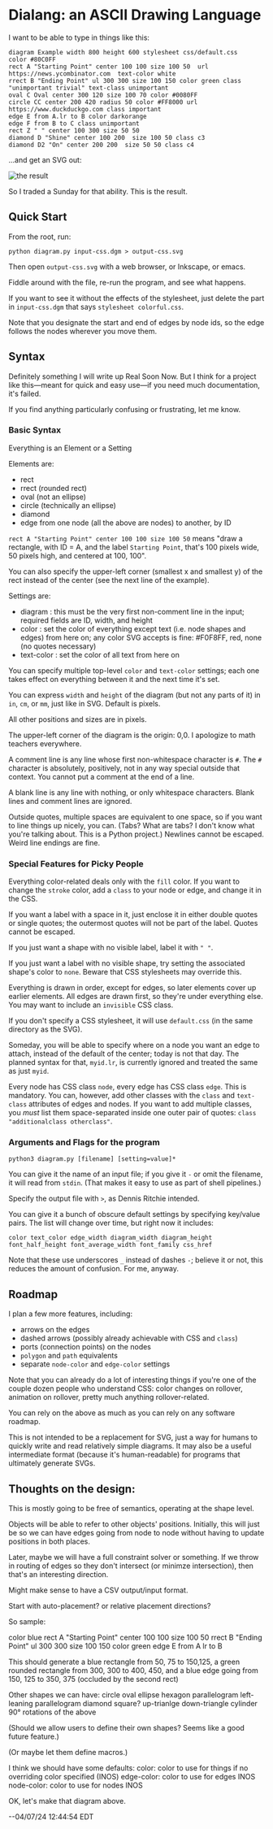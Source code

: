 # Dialang: an ASCII Drawing Language

I want to be able to type in things like this:
```
diagram Example width 800 height 600 stylesheet css/default.css
color #80C0FF
rect A "Starting Point" center 100 100 size 100 50  url https://news.ycombinator.com  text-color white
rrect B "Ending Point" ul 300 300 size 100 150 color green class "unimportant trivial" text-class unimportant
oval C Oval center 300 120 size 100 70 color #0080FF
circle CC center 200 420 radius 50 color #FF8000 url https://www.duckduckgo.com class important
edge E from A.lr to B color darkorange
edge F from B to C class unimportant
rect Z " " center 100 300 size 50 50
diamond D "Shine" center 100 200  size 100 50 class c3
diamond D2 "On" center 200 200  size 50 50 class c4
```

...and get an SVG out:

![the result](readme.svg "Title Text")

So I traded a Sunday for that ability.  This is the result.

## Quick Start

From the root, run:
```
python diagram.py input-css.dgm > output-css.svg
```

Then open `output-css.svg` with a web browser, or Inkscape, or emacs.

Fiddle around with the file, re-run the program, and see what happens.

If you want to see it without the effects of the stylesheet, just delete
the part in `input-css.dgm` that says `stylesheet colorful.css`.

Note that you designate the start and end of edges by node ids, so the
edge follows the nodes wherever you move them.

## Syntax

Definitely something I will write up Real Soon Now.  But I think for a
project like this—meant for quick and easy use—if you need much documentation, it's failed.

If you find anything particularly confusing or frustrating, let me know.

### Basic Syntax

Everything is an Element or a Setting

Elements are:
- rect
- rrect (rounded rect)
- oval (not an ellipse)
- circle (technically an ellipse)
- diamond
- edge from one node (all the above are nodes) to another, by ID

`rect A "Starting Point" center 100 100 size 100 50`
means "draw a rectangle, with ID = A, and the label `Starting Point`,
that's 100 pixels wide, 50 pixels high, and centered at 100, 100".

You can also specify the upper-left corner (smallest x and smallest y)
of the rect instead of the center (see the next line of the example).

Settings are:
- diagram : this must be the very first non-comment line in the input; required fields are ID, width, and height
- color : set the color of everything except text (i.e. node shapes and edges) from here on; any color SVG accepts is fine: #F0F8FF, red, none (no quotes necessary)
- text-color : set the color of all text from here on

You can specify multiple top-level `color` and `text-color` settings; each
one takes effect on everything between it and the next time it's set.

You can express `width` and `height` of the diagram (but not any parts of it)
in `in`, `cm`, or `mm`, just like in SVG.  Default is pixels.

All other positions and sizes are in pixels.

The upper-left corner of the diagram is the origin: 0,0.  I apologize to
math teachers everywhere.

A comment line is any line whose first non-whitespace character is `#`.  The
`#` character is absolutely, positively, not in any way special outside that
context.  You cannot put a comment at the end of a line.

A blank line is any line with nothing, or only whitespace characters.
Blank lines and comment lines are ignored.

Outside quotes, multiple spaces are equivalent to one space, so if you
want to line things up nicely, you can. (Tabs?  What are tabs? I don't
know what you're talking about.  This is a Python project.)  Newlines
cannot be escaped. Weird line endings are fine.

### Special Features for Picky People

Everything color-related deals only with the `fill` color.  If you want
to change the `stroke` color, add a `class` to your node or edge, and
change it in the CSS.

If you want a label with a space in it, just enclose it in either
double quotes or single quotes; the outermost quotes will not be part
of the label.  Quotes cannot be escaped.

If you just want a shape with no visible label, label it with `" "`.

If you just want a label with no visible shape, try setting the associated
shape's color to `none`.  Beware that CSS stylesheets may override this.

Everything is drawn in order, except for edges, so later elements cover up
earlier elements.  All edges are drawn first, so they're under everything else.
You may want to include an `invisible` CSS class.

If you don't specify a CSS stylesheet, it will use `default.css` (in
the same directory as the SVG).

Someday, you will be able to specify where on a node you want an edge
to attach, instead of the default of the center; today is not that day.
The planned syntax for that, `myid.lr`, is currently ignored and treated
the same as just `myid`.

Every node has CSS class `node`, every edge has CSS class `edge`.
This is mandatory.  You can, however, add other classes with the
`class` and `text-class` attributes of edges and nodes. If you want to
add multiple classes, you *must* list them space-separated inside one
outer pair of quotes: `class "additionalclass otherclass"`.

### Arguments and Flags for the program

`python3 diagram.py [filename] [setting=value]*`

You can give it the name of an input file; if you give it `-` or omit
the filename, it will read from `stdin`. (That makes it easy to use as
part of shell pipelines.)

Specify the output file with `>`, as Dennis Ritchie intended.

You can give it a bunch of obscure default settings by specifying
key/value pairs.  The list will change over time, but right now it
includes:
```
color text_color edge_width diagram_width diagram_height
font_half_height font_average_width font_family css_href
```
Note that these use underscores `_` instead of dashes `-`; believe it
or not, this reduces the amount of confusion.  For me, anyway.

## Roadmap

I plan a few more features, including:
- arrows on the edges
- dashed arrows (possibly already achievable with CSS and `class`)
- ports (connection points) on the nodes
- `polygon` and `path` equivalents
- separate `node-color` and `edge-color` settings

Note that you can already do a lot of interesting things if you're one
of the couple dozen people who understand CSS: color changes on rollover,
animation on rollover, pretty much anything rollover-related.

You can rely on the above as much as you can rely on any software roadmap.

This is not intended to be a replacement for SVG, just a way for
humans to quickly write and read relatively simple diagrams.  It may
also be a useful intermediate format (because it's human-readable) for
programs that ultimately generate SVGs.

## Thoughts on the design:

This is mostly going to be free of semantics, operating at the shape level.

Objects will be able to refer to other objects' positions.  Initially,
this will just be so we can have edges going from node to node without
having to update positions in both places.

Later, maybe we will have a full constraint solver or something. If we
throw in routing of edges so they don't intersect (or minimze
intersection), then that's an interesting direction.

Might make sense to have a CSV output/input format.

Start with auto-placement?  or relative placement directions?

So sample:

color blue
rect A "Starting Point" center 100 100 size 100 50
rrect B "Ending Point" ul 300 300 size 100 150 color green
edge E from A lr to B

This should generate a blue rectangle from 50, 75 to 150,125,
a green rounded rectangle from 300, 300 to 400, 450,
and a blue edge going from 150, 125 to 350, 375 (occluded by the second rect)

Other shapes we can have:
circle
oval
ellipse
hexagon
parallelogram
left-leaning parallelogram
diamond
square?
up-trianlge
down-triangle
cylinder
90° rotations of the above

(Should we allow users to define their own shapes?
 Seems like a good future feature.)

(Or maybe let them define macros.)

I think we should have some defaults:
color: color to use for things if no overriding color specified (INOS)
edge-color: color to use for edges INOS
node-color: color to use for nodes INOS

OK, let's make that diagram above.

--04/07/24 12:44:54 EDT
